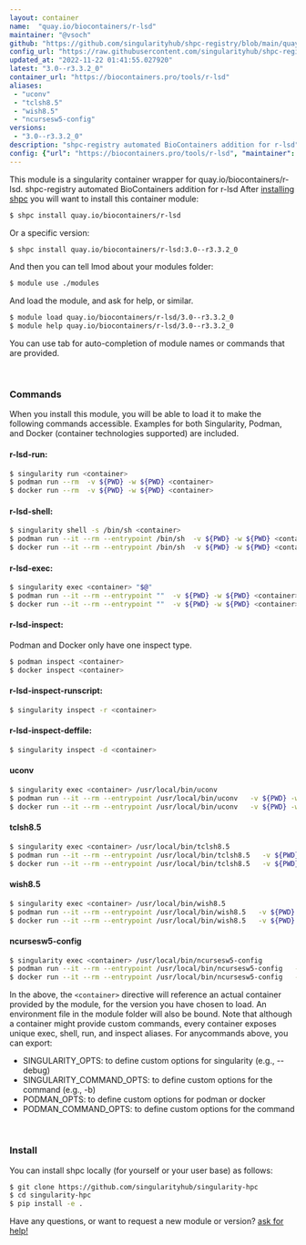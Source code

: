 ```yaml
---
layout: container
name:  "quay.io/biocontainers/r-lsd"
maintainer: "@vsoch"
github: "https://github.com/singularityhub/shpc-registry/blob/main/quay.io/biocontainers/r-lsd/container.yaml"
config_url: "https://raw.githubusercontent.com/singularityhub/shpc-registry/main/quay.io/biocontainers/r-lsd/container.yaml"
updated_at: "2022-11-22 01:41:55.027920"
latest: "3.0--r3.3.2_0"
container_url: "https://biocontainers.pro/tools/r-lsd"
aliases:
 - "uconv"
 - "tclsh8.5"
 - "wish8.5"
 - "ncursesw5-config"
versions:
 - "3.0--r3.3.2_0"
description: "shpc-registry automated BioContainers addition for r-lsd"
config: {"url": "https://biocontainers.pro/tools/r-lsd", "maintainer": "@vsoch", "description": "shpc-registry automated BioContainers addition for r-lsd", "latest": {"3.0--r3.3.2_0": "sha256:c7cfa2c8baa2f433a6f4e6908bf169fe42d06bc846ed6d3336acb5fa2ff21a22"}, "tags": {"3.0--r3.3.2_0": "sha256:c7cfa2c8baa2f433a6f4e6908bf169fe42d06bc846ed6d3336acb5fa2ff21a22"}, "docker": "quay.io/biocontainers/r-lsd", "aliases": {"uconv": "/usr/local/bin/uconv", "tclsh8.5": "/usr/local/bin/tclsh8.5", "wish8.5": "/usr/local/bin/wish8.5", "ncursesw5-config": "/usr/local/bin/ncursesw5-config"}}
---
```


This module is a singularity container wrapper for quay.io/biocontainers/r-lsd.
shpc-registry automated BioContainers addition for r-lsd
After [installing shpc](#install) you will want to install this container module:


```bash
$ shpc install quay.io/biocontainers/r-lsd
```

Or a specific version:

```bash
$ shpc install quay.io/biocontainers/r-lsd:3.0--r3.3.2_0
```

And then you can tell lmod about your modules folder:

```bash
$ module use ./modules
```

And load the module, and ask for help, or similar.

```bash
$ module load quay.io/biocontainers/r-lsd/3.0--r3.3.2_0
$ module help quay.io/biocontainers/r-lsd/3.0--r3.3.2_0
```

You can use tab for auto-completion of module names or commands that are provided.

<br>

### Commands

When you install this module, you will be able to load it to make the following commands accessible.
Examples for both Singularity, Podman, and Docker (container technologies supported) are included.

#### r-lsd-run:

```bash
$ singularity run <container>
$ podman run --rm  -v ${PWD} -w ${PWD} <container>
$ docker run --rm  -v ${PWD} -w ${PWD} <container>
```

#### r-lsd-shell:

```bash
$ singularity shell -s /bin/sh <container>
$ podman run --it --rm --entrypoint /bin/sh  -v ${PWD} -w ${PWD} <container>
$ docker run --it --rm --entrypoint /bin/sh  -v ${PWD} -w ${PWD} <container>
```

#### r-lsd-exec:

```bash
$ singularity exec <container> "$@"
$ podman run --it --rm --entrypoint ""  -v ${PWD} -w ${PWD} <container> "$@"
$ docker run --it --rm --entrypoint ""  -v ${PWD} -w ${PWD} <container> "$@"
```

#### r-lsd-inspect:

Podman and Docker only have one inspect type.

```bash
$ podman inspect <container>
$ docker inspect <container>
```

#### r-lsd-inspect-runscript:

```bash
$ singularity inspect -r <container>
```

#### r-lsd-inspect-deffile:

```bash
$ singularity inspect -d <container>
```


#### uconv

```bash
$ singularity exec <container> /usr/local/bin/uconv
$ podman run --it --rm --entrypoint /usr/local/bin/uconv   -v ${PWD} -w ${PWD} <container> -c " $@"
$ docker run --it --rm --entrypoint /usr/local/bin/uconv   -v ${PWD} -w ${PWD} <container> -c " $@"
```


#### tclsh8.5

```bash
$ singularity exec <container> /usr/local/bin/tclsh8.5
$ podman run --it --rm --entrypoint /usr/local/bin/tclsh8.5   -v ${PWD} -w ${PWD} <container> -c " $@"
$ docker run --it --rm --entrypoint /usr/local/bin/tclsh8.5   -v ${PWD} -w ${PWD} <container> -c " $@"
```


#### wish8.5

```bash
$ singularity exec <container> /usr/local/bin/wish8.5
$ podman run --it --rm --entrypoint /usr/local/bin/wish8.5   -v ${PWD} -w ${PWD} <container> -c " $@"
$ docker run --it --rm --entrypoint /usr/local/bin/wish8.5   -v ${PWD} -w ${PWD} <container> -c " $@"
```


#### ncursesw5-config

```bash
$ singularity exec <container> /usr/local/bin/ncursesw5-config
$ podman run --it --rm --entrypoint /usr/local/bin/ncursesw5-config   -v ${PWD} -w ${PWD} <container> -c " $@"
$ docker run --it --rm --entrypoint /usr/local/bin/ncursesw5-config   -v ${PWD} -w ${PWD} <container> -c " $@"
```



In the above, the `<container>` directive will reference an actual container provided
by the module, for the version you have chosen to load. An environment file in the
module folder will also be bound. Note that although a container
might provide custom commands, every container exposes unique exec, shell, run, and
inspect aliases. For anycommands above, you can export:

 - SINGULARITY_OPTS: to define custom options for singularity (e.g., --debug)
 - SINGULARITY_COMMAND_OPTS: to define custom options for the command (e.g., -b)
 - PODMAN_OPTS: to define custom options for podman or docker
 - PODMAN_COMMAND_OPTS: to define custom options for the command

<br>

### Install

You can install shpc locally (for yourself or your user base) as follows:

```bash
$ git clone https://github.com/singularityhub/singularity-hpc
$ cd singularity-hpc
$ pip install -e .
```

Have any questions, or want to request a new module or version? [ask for help!](https://github.com/singularityhub/singularity-hpc/issues)